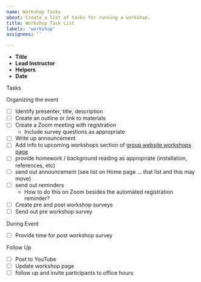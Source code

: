 ```yaml
---
name: Workshop Tasks
about: Create a list of tasks for running a workshop.
title: Workshop Task List
labels: 'workshop'
assignees: ''

---
```


* **Title**
* **Lead Instructor**
* **Helpers**
* **Date**

Tasks

Organizing the event

* [ ] Identify presenter, title, description
* [ ] Create an outline or link to materials
* [ ] Create a Zoom meeting with registration
  * Include survey questions as appropriate
* [ ] Write up announcement  
* [ ] Add info to upcoming workshops section of [group website workshops page](https://datascience.cals.arizona.edu/workshops)
* [ ] provide homework / background reading as appropriate (installation, references, etc)
* [ ] send out announcement (see list on Home page ... that list and this may move)
* [ ] send out reminders
    * How to do this on Zoom besides the automated registration reminder?
* [ ] Create pre and post workshop surveys
* [ ] Send out pre workshop survey

During Event 
* [ ] Provide time for post workshop survey

Follow Up
* [ ] Post to YouTube
* [ ] Update workshop page 
* [ ] follow up and invite participants to office hours
